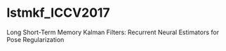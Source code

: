 # lstmkf_ICCV2017
Long Short-Term Memory Kalman Filters: Recurrent Neural Estimators for Pose Regularization
